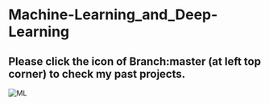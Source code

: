 # Machine-Learning_and_Deep-Learning
## Please click the icon of Branch:master (at left top corner) to check my past projects. 

![ML](https://user-images.githubusercontent.com/20247211/66726869-858c2900-edf0-11e9-862f-1802f693a7af.jpg)

